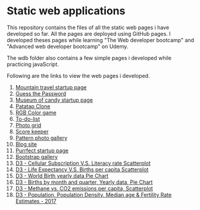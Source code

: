 # Static web applications

This repository contains the files of all the static web pages i have developed so far. All the pages are deployed using GitHub pages. I developed theses pages while learning "The Web developer bootcamp" and "Advanced web developer bootcamp" on Udemy.

The wdb folder also contains a few simple pages i developed while practicing javaScript. 

Following are the links to view the web pages i developed.

<ol>
  <li><a href='https://nishianand05.github.io/MountainTravelStartupPage/'>Mountain travel startup page</a></li> 
  <li><a href='https://nishianand05.github.io/guessThePassword/'>Guess the Password</a></li>           
  <li><a href='https://nishianand05.github.io/Museum-of-candy/'>Museum of candy startup page</a></li> 
  <li><a href='https://nishianand05.github.io/Patatap-clone/'>Patatap Clone</a></li>                
  <li><a href='https://nishianand05.github.io/wdb/Color-game/'>RGB Color game</a></li>                
  <li><a href='https://nishianand05.github.io/wdb/To-do-list-project/'>To-do-list</a></li>                   
  <li><a href='https://nishianand05.github.io/wdb/Photo-grid/'>Photo grid</a></li>                   
  <li><a href='https://nishianand05.github.io/wdb/Scorekeeper/'>Score keeper</a></li>                 
  <li><a href='https://nishianand05.github.io/Pattern/'>Pattern photo gallery</a></li>        
  <li><a href='https://nishianand05.github.io/wdb/Blog/'> Blog site</a></li>                    
  <li><a href='https://nishianand05.github.io/wdb/Purrfect-startup/'>Purrfect startup page</a></li>        
  <li><a href='https://nishianand05.github.io/wdb/bootstrap-gallery.html'>Bootstrap gallery</a></li>           
  <li><a href='https://nishianand05.github.io/D3-Scatterplots/CellularSubsVSLitRate/'>D3 - Cellular Subscription V.S. Literacy rate Scatterplot</a></li> 
  <li><a href='https://nishianand05.github.io/D3-Scatterplots/LifeExpVSBirthsPerCapita/'>D3 - Life Expectancy V.S. Births per capita Scatterplot</a></li> 
  <li><a href='https://nishianand05.github.io/D3-Piechart/WorldBirthData/'>D3 - World Birth yearly data Pie Chart</a></li> 
  <li><a href='https://nishianand05.github.io/D3-Piechart/BirthsByMonth/'>D3 - Births by month and quarter, Yearly data, Pie Chart</a></li> 
  <li><a href='https://nishianand05.github.io/D3-OddsAndEnds/'>D3 - Methane vs. CO2 emissions per capita, Scatterplot</a></li> 
  <li><a href='https://nishianand05.github.io/D3-Map/'>D3 - Population, Population Density, Median age & Fertility Rate Estimates - 2017</a></li> 
</ol>
